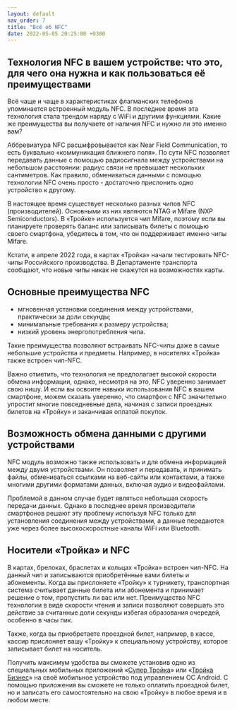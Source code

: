 ```yaml
---
layout: default
nav_order: 7
title: "Всё об NFC"
date: 2022-05-05 20:25:00 +0300
---
```


## Технология NFC в вашем устройстве: что это, для чего она нужна и как пользоваться её преимуществами

Всё чаще и чаще в характеристиках флагманских телефонов упоминается встроенный модуль NFC.
В последнее время эта технология стала трендом наряду с WiFi и другими функциями.
Какие же преимущества вы получаете от наличия NFC и нужно ли это именно вам?

Аббревиатура NFC расшифровывается как Near Field Communication, то есть буквально «коммуникация
ближнего поля». По сути NFC позволяет передавать данные с помощью радиосигнала между устройствами на
небольшом расстоянии: радиус связи не превышает нескольких сантиметров. Как правило, обмениваться
данными с помощью технологии NFC очень просто - достаточно прислонить одно устройство к другому.

В настоящее время существует несколько разных чипов NFC (производителей). Основными из них
являются NTAG и Mifare (NXP Semiconductors). В «Тройке» используется чип Mifare, поэтому если вы
планируете проверять баланс или записывать билеты с помощью своего смартфона, убедитесь в том,
что он поддерживает именно чипы Mifare.

Кстати, в апреле 2022 года, в картах «Тройка» начали тестировать NFC-чипы Российского производства.
В Департаменте транспорта сообщают, что новые чипы никак не скажутся на возможностях карты.

## Основные преимущества NFC

- мгновенная установки соединения между устройствами, практически за доли секунды;
- минимальные требования к размеру устройства;
- низкий уровень энергопотребления чипа.

Такие преимущества позволяют встраивать NFC-чипы даже в самые небольшие устройства и предметы.
Например, в носителях «Тройка» также встроен чип-NFC.

Важно отметить, что технология не предполагает высокой скорости обмена информации, однако,
несмотря на это, NFC уверенно занимает свою нишу. И если вы освоите навыки использования NFC
в вашем смартфоне, можем сказать уверенно, что смартфон с NFC значительно упростит многие
повседневные дела, начиная с записи проездных билетов на «Тройку» и заканчивая оплатой покупок.

## Возможность обмена данными с другими устройствами

NFC модуль возможно также использовать и для обмена информацией между двумя устройствами.
Он позволяет и передавать, и принимать файлы, обмениваться ссылками на веб-сайты или контактами,
а также многими другими форматами данных, включая аудио и видеофайлами.

Проблемой в данном случае будет являться небольшая скорость передачи данных. Однако в последнее
время производители смартфонов решают эту проблему используя NFC только для установления соединения
между устройствами, а данные передаются уже через более высокоскоростные каналы WiFi или Bluetooth.

## Носители «Тройка» и NFC

В картах, брелоках, браслетах и кольцах «Тройка» встроен чип-NFC. На данный чип и записываются
приобретённые вами билеты и абонементы. Когда вы прислоняете «Тройку» к турникету,
транспортная система считывает данные билета или абонемента и принимает решение о том, пропустить
ли вас или нет. Преимущество NFC технологии в виде скорости чтения и записи позволяют совершать
это действие за считанные доли секунды избегая образования очередей, особенно в часы пик.

Также, когда вы приобретаете проездной билет, например, в кассе, кассир прислоняет вашу «Тройку» к
специальному устройству, которое записывает билет на носитель.

Получить максимум удобства вы сможете установив одно из специальных мобильных приложений «[Супер Тройка](/docs/apps/)»
или «[Тройка Бизнес](/docs/apps/)» на своё мобильное устройство под управлением ОС Android. С помощью приложения 
вы сможете не только оплатить проездной билет, но и записать его самостоятельно на свою «Тройку» в любое
время и в любом месте.

